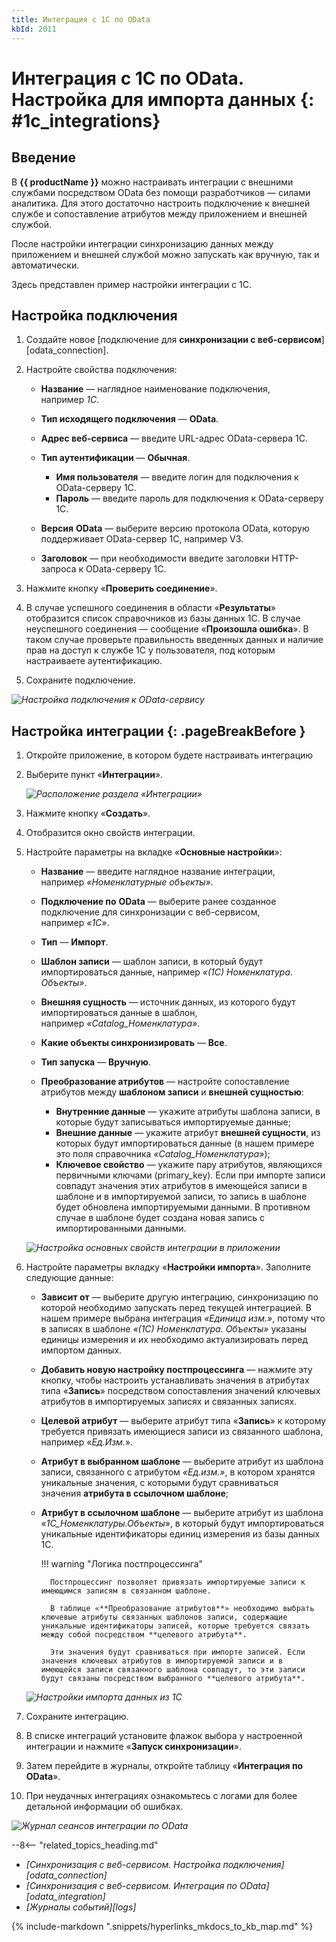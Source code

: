```yaml
---
title: Интеграция с 1С по OData
kbId: 2011
---
```


# Интеграция с 1С по OData. Настройка для импорта данных {: #1c_integrations}

## Введение

В **{{ productName }}** можно настраивать интеграции с внешними службами посредством OData без помощи разработчиков — силами аналитика. Для этого достаточно настроить подключение к внешней службе и сопоставление атрибутов между приложением и внешней службой.

После настройки интеграции синхронизацию данных между приложением и внешней службой можно запускать как вручную, так и автоматически.

Здесь представлен пример настройки интеграции с 1С.

## Настройка подключения

1. Создайте новое [подключение для **синхронизации с веб-сервисом**][odata_connection].
2. Настройте свойства подключения:

    - **Название** — наглядное наименование подключения, например _1С_.
    - **Тип исходящего подключения** — **OData**.
    - **Адрес веб-сервиса** — введите URL-адрес OData-сервера 1C.
    - **Тип аутентификации** — **Обычная**.

        - **Имя пользователя** — введите логин для подключения к OData-серверу 1C.
        - **Пароль** — введите пароль для подключения к OData-серверу 1C.

    - **Версия** **OData** — выберите версию протокола OData, которую поддерживает OData-сервер 1C, например V3.
    - **Заголовок** — при необходимости введите заголовки HTTP-запроса к OData-серверу 1C.

3. Нажмите кнопку «**Проверить соединение**».
4. В случае успешного соединения в области «**Результаты**» отобразится список справочников из базы данных 1С. В случае неуспешного соединения — сообщение «**Произошла ошибка**». В таком случае проверьте правильность введенных данных и наличие прав на доступ к службе 1С у пользователя, под которым настраиваете аутентификацию.
5. Сохраните подключение.

_![Настройка подключения к OData-сервису](1c_connection_odata_settings.png)_

## Настройка интеграции {: .pageBreakBefore }

1. Откройте приложение, в котором будете настраивать интеграцию
2. Выберите пункт «**Интеграции**».

    _![Расположение раздела «Интеграции»](1c_connection_integrations_section.png)_

3. Нажмите кнопку «**Создать**».
4. Отобразится окно свойств интеграции.
5. Настройте параметры на вкладке «**Основные настройки**»:

    - **Название** — введите наглядное название интеграции, например _«Номенклатурные объекты»_.
    - **Подключение по** **OData** — выберите ранее созданное подключение для синхронизации с веб-сервисом, например _«1С»_.
    - **Тип** — **Импорт**.
    - **Шаблон записи** — шаблон записи, в который будут импортироваться данные, например _«(1С) Номенклатура. Объекты»_.
    - **Внешняя сущность** — источник данных, из которого будут импортироваться данные в шаблон, например _«Catalog_Номенклатура»_.
    - **Какие объекты синхронизировать** — **Все**.
    - **Тип запуска** — **Вручную**.
    - **Преобразование атрибутов** — настройте сопоставление атрибутов между **шаблоном записи** и **внешней сущностью**:

        - **Внутренние данные** — укажите атрибуты шаблона записи, в которые будут записываться импортируемые данные;
        - **Внешние данные** — укажите атрибут **внешней сущности**, из которых будут импортироваться данные (в нашем примере это поля справочника _«Catalog_Номенклатура»_);
        - **Ключевое свойство** — укажите пару атрибутов, являющихся первичными ключами (primary_key). Если при импорте записи совпадут значения этих атрибутов в имеющейся записи в шаблоне и в импортируемой записи, то запись в шаблоне будет обновлена импортируемыми данными. В противном случае в шаблоне будет создана новая запись с импортированными данными.

    _![Настройка основных свойств интеграции в приложении](1c_connection_properties_settings.png)_

6. Настройте параметры вкладку «**Настройки импорта**». Заполните следующие данные:
    - **Зависит от** — выберите другую интеграцию, синхронизацию по которой необходимо запускать перед текущей интеграцией. В нашем примере выбрана интеграция _«Единица изм.»_, потому что в записях в шаблоне _«(1С) Номенклатура. Объекты»_ указаны единицы измерения и их необходимо актуализировать перед импортом данных.
    - **Добавить новую настройку постпроцессинга** — нажмите эту кнопку, чтобы настроить устанавливать значения в атрибутах типа «**Запись**» посредством сопоставления значений ключевых атрибутов в импортируемых записях и связанных записях.
    - **Целевой атрибут** — выберите атрибут типа «**Запись**» к которому требуется привязать имеющиеся записи из связанного шаблона, например «_Ед.Изм._».
    - **Атрибут в выбранном шаблоне** — выберите атрибут из шаблона записи, связанного с атрибутом _«Ед.изм.»_, в котором хранятся уникальные значения, с которыми будут сравниваться значения **атрибута в ссылочном шаблоне**;
    - **Атрибут в ссылочном шаблоне** — выберите атрибут из шаблона «_1С_Номенклатуры.Объекты_», в который будут импортироваться уникальные идентификаторы единиц измерения из базы данных 1C.

        !!! warning "Логика постпроцессинга"

            Постпроцессинг позволяет привязать импортируемые записи к имеющимся записям в связанном шаблоне.

            В таблице «**Преобразование атрибутов**» необходимо выбрать ключевые атрибуты связанных шаблонов записи, содержащие уникальные идентификаторы записей, которые требуется связать между собой посредством **целевого атрибута**.

            Эти значения будут сравниваться при импорте записей. Если значения ключевых атрибутов в импортируемой записи и в имеющейся записи связанного шаблона совпадут, то эти записи будут связаны посредством выбранного **целевого атрибута**.

    _![Настройки импорта данных из 1C](1c_connection_import.png)_

7. Сохраните интеграцию.
8. В списке интеграций установите флажок выбора у настроенной интеграции и нажмите «**Запуск синхронизации**».
9. Затем перейдите в журналы, откройте таблицу «**Интеграция по OData**».
10. При неудачных интеграциях ознакомьтесь с логами для более детальной информации об ошибках.

_![Журнал сеансов интеграции по OData](1c_connection_log.png)_

<div class="relatedTopics" markdown="block">

--8<-- "related_topics_heading.md"

- _[Синхронизация с веб-сервисом. Настройка подключения][odata_connection]_
- _[Синхронизация с веб-сервисом. Интеграция по OData][odata_integration]_
- _[Журналы событий][logs]_

</div>

{%
include-markdown ".snippets/hyperlinks_mkdocs_to_kb_map.md"
%}
